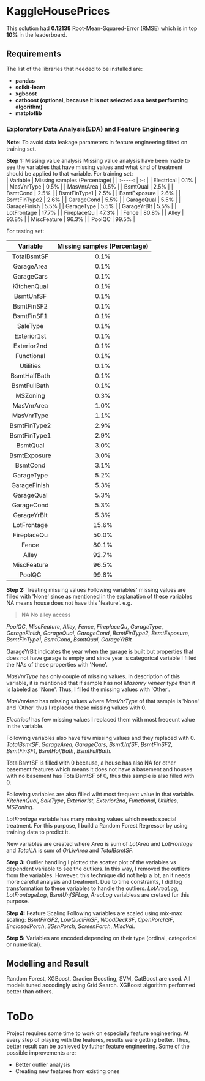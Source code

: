 # KaggleHousePrices
This solution had **0.12138** Root-Mean-Squared-Error (RMSE) which is in top **10%** in the leaderboard.

## Requirements
The list of the libraries that needed to be installed are:  
* **pandas**
* **scikit-learn**
* **xgboost**
* **catboost (optional, because it is not selected as a best performing algorithm)**
* **matplotlib**

### Exploratory Data Analysis(EDA) and Feature Engineering
**Note:** To avoid data leakage parameters in feature engineering fitted on training set.

**Step 1:** Missing value analysis
Missing value analysis have been made to see the variables that have missing values and what kind of treatment should be applied to that variable.
For training set:  
| Variable | Missing samples (Percentage) |
| :-----: | :-: |
| Electrical | 0.1% |
| MasVnrType | 0.5% |
| MasVnrArea | 0.5% |
| BsmtQual | 2.5% |
| BsmtCond | 2.5% |
| BsmtFinType1 | 2.5% |
| BsmtExposure | 2.6% |
| BsmtFinType2 | 2.6% |
| GarageCond | 5.5% |
| GarageQual | 5.5% |
| GarageFinish | 5.5% |
| GarageType | 5.5% |
| GarageYrBlt | 5.5% |
| LotFrontage | 17.7% |
| FireplaceQu | 47.3% |
| Fence | 80.8% |
| Alley | 93.8% |
| MiscFeature | 96.3% |
| PoolQC | 99.5% |

For testing set:  

| Variable | Missing samples (Percentage) |
| :-----: | :-: |
| TotalBsmtSF | 0.1% |
| GarageArea | 0.1% |
| GarageCars | 0.1% |
| KitchenQual | 0.1% |
| BsmtUnfSF | 0.1% |
| BsmtFinSF2 | 0.1% |
| BsmtFinSF1 | 0.1% |
| SaleType | 0.1% |
| Exterior1st | 0.1% |
| Exterior2nd | 0.1% |
| Functional | 0.1% |
| Utilities | 0.1% |
| BsmtHalfBath | 0.1% |
| BsmtFullBath | 0.1% |
| MSZoning | 0.3% |
| MasVnrArea | 1.0% |
| MasVnrType | 1.1% |
| BsmtFinType2 | 2.9% |
| BsmtFinType1 | 2.9% |
| BsmtQual | 3.0% |
| BsmtExposure | 3.0% |
| BsmtCond | 3.1% |
| GarageType | 5.2% |
| GarageFinish | 5.3% |
| GarageQual | 5.3% |
| GarageCond | 5.3% |
| GarageYrBlt | 5.3% |
| LotFrontage | 15.6% |
| FireplaceQu | 50.0% |
| Fence | 80.1% |
| Alley | 92.7% |
| MiscFeature | 96.5% |
| PoolQC | 99.8% |

**Step 2:** Treating missing values
Following variables' missing values are filled with 'None' since as mentioned in the explanation of these variables NA means house does not have this 'feature'. e.g.
> NA 	No alley access

_PoolQC_, _MiscFeature_, _Alley_, _Fence_, _FireplaceQu_, _GarageType_, _GarageFinish_, _GarageQual_, _GarageCond_, _BsmtFinType2_, _BsmtExposure_, _BsmtFinType1_, _BsmtCond_, _BsmtQual_, _GarageYrBlt_

GarageYrBlt indicates the year when the garage is built but properties that does not have garage is empty and since year is categorical variable I filled the NAs of these properties with 'None'.

_MasVnrType_ has only couple of missing values. In description of this variable, it is mentioned that if sample has not *Masonry veneer type* then it is labeled as 'None'. Thus, I filled the missing values with 'Other'.

_MasVnrArea_ has missing values where _MasVnrType_ of that sample is 'None' and 'Other' thus I replaced these missing values with 0. 

_Electrical_ has few missing values I replaced them with most freqeunt value in the variable.

Following variables also have few missing values and they replaced with 0. 
_TotalBsmtSF_, _GarageArea_, _GarageCars_, _BsmtUnfSF_, _BsmtFinSF2_, _BsmtFinSF1_, _BsmtHalfBath_, _BsmtFullBath_.

TotalBsmtSF is filled with 0 because, a house has also NA for other basement features which means it does not have a basement and houses with no basement has TotalBsmtSF of 0, thus this sample is also filled with 0.

Following variables are also filled wiht most frequent value in that variable.
_KitchenQual_, _SaleType_, _Exterior1st_, _Exterior2nd_, _Functional_, _Utilities_, _MSZoning_.

_LotFrontage_ variable has many missing values which needs special treatment. For this purpose, I build a Random Forest Regressor by using training data to predict it.

New variables are created where _Area_ is sum of _LotArea_ and _LotFrontage_ and _TotalLA_ is sum of _GrLivArea_ and _TotalBsmtSF_.

**Step 3:** Outlier handling
I plotted the scatter plot of the variables vs dependent variable to see the outliers. In this way, I removed the outliers from the variables. However, this technique did not help a lot, an it needs more careful analysis and treatment. Due to time constraints, I did log transformation to these variables to handle the outliers. _LotAreaLog_, _LotFrontageLog_, _BsmtUnfSFLog_, _AreaLog_ variableas are cretaed fur this purpose. 

**Step 4:** Feature Scaling
Following variables are scaled using mix-max scaling: _BsmtFinSF2_, _LowQualFinSF_, _WoodDeckSF_, _OpenPorchSF_, _EnclosedPorch_, _3SsnPorch_, _ScreenPorch_, _MiscVal_.

**Step 5:** Variables are encoded depending on their type (ordinal, categorical or numerical).

## Modelling and Result
Random Forest, XGBoost, Gradien Boosting, SVM, CatBoost are used. All models tuned accodingly using Grid Search. XGBoost algorithm performed better than others. 

# ToDo
Project requires some time to work on especially feature engineering. At every step of playing with the features, results were getting better. Thus, better result can be achieved by futher feature engineering. Some of the possible improvements are:
* Better outlier analysis
* Creating new features from existing ones
